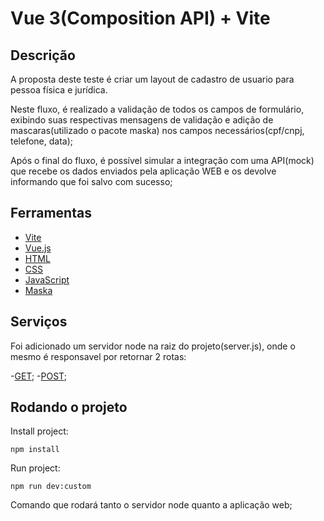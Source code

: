 # Vue 3(Composition API) + Vite

## Descrição

A proposta deste teste é criar um layout de cadastro de usuario para pessoa física e jurídica. 

Neste fluxo, é realizado a validação de todos os campos de formulário, exibindo suas respectivas mensagens de validação e adição de mascaras(utilizado o pacote maska) nos campos necessários(cpf/cnpj, telefone, data);

Após o final do fluxo, é possível simular a integração com uma API(mock) que recebe os dados enviados pela aplicação WEB e os devolve informando que foi salvo com sucesso;


## Ferramentas

- [Vite](https://vitejs.dev/)
- [Vue.js](https://vuejs.org/)
- [HTML](https://developer.mozilla.org/en-US/docs/Web/HTML/)
- [CSS](https://developer.mozilla.org/en-US/docs/Web/CSS/)
- [JavaScript](https://developer.mozilla.org/en-US/docs/Web/JavaScript/)
- [Maska](https://beholdr.github.io/maska/v3/#/)


## Serviços

Foi adicionado um servidor node na raiz do projeto(server.js), onde o mesmo é responsavel por retornar 2 rotas: 

-[GET](/registration);
-[POST](/registration);


## Rodando o projeto

Install project:
```
npm install
```

Run project:
```
npm run dev:custom
``` 
Comando que rodará tanto o servidor node quanto a aplicação web;
```

